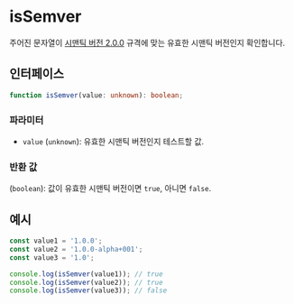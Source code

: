 # isSemver

주어진 문자열이 [시맨틱 버전 2.0.0](https://semver.org/) 규격에 맞는 유효한 시맨틱 버전인지 확인합니다.

## 인터페이스

```typescript
function isSemver(value: unknown): boolean;
```

### 파라미터

- `value` (`unknown`): 유효한 시맨틱 버전인지 테스트할 값.

### 반환 값

(`boolean`): 값이 유효한 시맨틱 버전이면 `true`, 아니면 `false`.

## 예시

```typescript
const value1 = '1.0.0';
const value2 = '1.0.0-alpha+001';
const value3 = '1.0';

console.log(isSemver(value1)); // true
console.log(isSemver(value2)); // true
console.log(isSemver(value3)); // false
```
